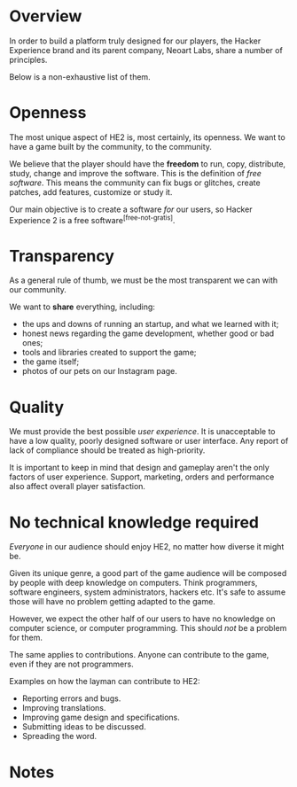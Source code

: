 # Overview

In order to build a platform truly designed for our players, the Hacker Experience brand and its parent company, Neoart Labs, share a number of principles.

Below is a non-exhaustive list of them.

# Openness

The most unique aspect of HE2 is, most certainly, its openness. We want to have a game built by the community, to the community.

We believe that the player should have the **freedom** to run, copy, distribute, study, change and improve the software. This is the definition of *free software*. This means the community can fix bugs or glitches, create patches, add features, customize or study it.

Our main objective is to create a software *for* our users, so Hacker Experience 2 is a free software<sup>[free-not-gratis]</sup>.

# Transparency

As a general rule of thumb, we must be the most transparent we can with our community.

We want to **share** everything, including:

- the ups and downs of running an startup, and what we learned with it;
- honest news regarding the game development, whether good or bad ones;
- tools and libraries created to support the game;
- the game itself;
- photos of our pets on our Instagram page.


# Quality

We must provide the best possible *user experience*. It is unacceptable to have a low quality, poorly designed software or user interface. Any report of lack of compliance should be treated as high-priority.

It is important to keep in mind that design and gameplay aren't the only factors of user experience. Support, marketing, orders and performance also affect overall player satisfaction.

# No technical knowledge required

*Everyone* in our audience should enjoy HE2, no matter how diverse it might be. 

Given its unique genre, a good part of the game audience will be composed by people with deep knowledge on computers. Think programmers, software engineers, system administrators, hackers etc. It's safe to assume those will have no problem getting adapted to the game.

However, we expect the other half of our users to have no knowledge on computer science, or computer programming. This should *not* be a problem for them.

The same applies to contributions. Anyone can contribute to the game, even if they are not programmers.

Examples on how the layman can contribute to HE2:

- Reporting errors and bugs.
- Improving translations.
- Improving game design and specifications.
- Submitting ideas to be discussed.
- Spreading the word.


# Notes